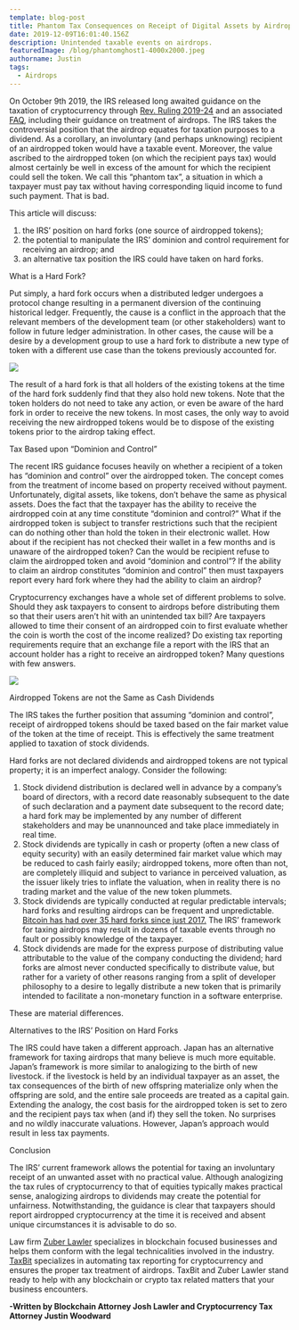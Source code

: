 ```yaml
---
template: blog-post
title: Phantom Tax Consequences on Receipt of Digital Assets by Airdrop
date: 2019-12-09T16:01:40.156Z
description: Unintended taxable events on airdrops.
featuredImage: /blog/phantomghost1-4000x2000.jpeg
authorname: Justin
tags:
  - Airdrops
---
```

On October 9th 2019, the IRS released long awaited guidance on the taxation of cryptocurrency through [Rev. Ruling 2019-24](https://www.irs.gov/pub/irs-drop/rr-19-24.pdf) and an associated [FAQ](https://www.irs.gov/individuals/international-taxpayers/frequently-asked-questions-on-virtual-currency-transactions), including their guidance on treatment of airdrops. The IRS takes the controversial position that the airdrop equates for  taxation purposes to a dividend.  As a corollary, an involuntary (and perhaps unknowing) recipient of an airdropped token would have a taxable event.  Moreover, the value ascribed to the airdropped token (on which the recipient pays tax) would almost certainly be well in excess of the amount for which the recipient could sell the token.  We call this “phantom tax”, a situation in which a taxpayer must pay tax without having corresponding liquid income to fund such payment.  That is bad.

This article will discuss: 

1. the IRS’ position on hard forks (one source of airdropped tokens); 
2. the potential to manipulate the IRS’ dominion and control requirement for receiving an airdrop; and 
3. an alternative tax position the IRS could have taken on hard forks.

What is a Hard Fork?

Put simply, a hard fork occurs when a distributed ledger undergoes a protocol change resulting in a permanent diversion of the continuing historical ledger.  Frequently, the cause is a conflict in the approach that the relevant members of the development team (or other stakeholders) want to follow in future ledger administration.  In other cases, the cause will be a desire by a development group to use a hard fork to distribute a new type of token with a different use case than the tokens previously accounted for.  

![](/blog/1-vco8o-yg0e_gojr44ez3ka.jpeg)

The result of a hard fork is that all holders of the existing tokens at the time of the hard fork suddenly find that they also hold new tokens.  Note that the token holders do not need to take any action, or even be aware of the hard fork in order to receive the new tokens.  In most cases, the only way to avoid receiving the new airdropped tokens would be to dispose of the existing tokens prior to the airdrop taking effect. 

Tax Based upon “Dominion and Control” 

The recent IRS guidance focuses heavily on whether a recipient of a token has “dominion and control” over the airdropped token. The concept comes from the treatment of income based on property received without payment.  Unfortunately, digital assets, like tokens, don’t behave the same as physical assets.   Does the fact that the taxpayer has the ability to receive the airdropped coin at any time constitute “dominion and control?”  What if the airdropped token is subject to transfer restrictions such that the recipient can do nothing other than hold the token in their electronic wallet.  How about if the recipient has not checked their wallet in a few months and is unaware of the airdropped token?  Can the would be recipient refuse to claim the airdropped token and avoid “dominion and control”?  If the ability to claim an airdrop constitutes “dominion and control” then must taxpayers report every hard fork where they had the ability to claim an airdrop?  

Cryptocurrency exchanges have a whole set of different problems to solve.  Should they ask taxpayers to consent to airdrops before distributing them so that their users aren’t hit with an unintended tax bill? Are taxpayers allowed to time their consent of an airdropped coin to first evaluate whether the coin is worth the cost of the income realized?  Do existing tax reporting requirements require that an exchange file a report with the IRS that an account holder has a right to receive an airdropped token?  Many questions with few answers.

![](/blog/1-ig0goz7ubbif7_lnmrjbvw.png)

Airdropped Tokens are not the Same as Cash Dividends

The IRS takes the further position that assuming “dominion and control”, receipt of airdropped tokens should be taxed based on the fair market value of the token at the time of receipt.  This is effectively the same treatment applied to taxation of stock dividends. 

Hard forks are not declared dividends and airdropped tokens are not typical property; it is an imperfect analogy. Consider the following:

1. Stock dividend distribution is declared well in advance by a company’s board of directors, with a record date reasonably subsequent to the date of such declaration and a payment date subsequent to the record date; a hard fork may be implemented by any number of different stakeholders and may be unannounced and take place immediately in real time.  
2. Stock dividends are typically in cash or property (often a new class of equity security) with an easily determined fair market value which may be reduced to cash fairly easily; airdropped tokens, more often than not, are completely illiquid and subject to variance in perceived valuation, as the issuer likely tries to inflate the valuation, when in reality there is no trading market and the value of the new token plummets.   
3. Stock dividends are typically conducted at regular predictable intervals; hard forks and resulting airdrops can be frequent and unpredictable. [Bitcoin has had over 35 hard forks since just 2017.](https://www.forks.net/list/Bitcoin/) The IRS’ framework for taxing airdrops may result in dozens of taxable events through no fault or possibly knowledge of the taxpayer. 
4. Stock dividends are made for the express purpose of distributing value attributable to the value of the company conducting the dividend; hard forks are almost never conducted specifically to distribute value, but rather for a variety of other reasons ranging from a split of developer philosophy to a desire to legally distribute a new token that is primarily intended to facilitate a non-monetary function in a software enterprise.

These are material differences.  

Alternatives to the IRS’ Position on Hard Forks

The IRS could have taken a different approach.  Japan has an alternative framework for taxing airdrops that many believe is much more equitable. Japan’s framework is more similar to analogizing to the birth of new livestock.  if the livestock is held by an individual taxpayer as an asset, the tax consequences of the birth of new offspring materialize only when the offspring are sold, and the entire sale proceeds are treated as a capital gain. Extending the analogy, the cost basis for the airdropped token is set to zero and the recipient pays tax when (and if) they sell the token. No surprises and no wildly inaccurate valuations.  However, Japan’s approach would result in less tax payments.  

Conclusion

The IRS’ current framework allows the potential for taxing an involuntary receipt of an unwanted asset with no practical value. Although analogizing the tax rules of cryptocurrency to that of equities typically makes practical sense, analogizing airdrops to dividends may create the potential for unfairness. Notwithstanding, the guidance is clear that taxpayers should report airdropped cryptocurrency at the time it is received and absent unique circumstances it is advisable to do so.

Law firm [Zuber Lawler](https://zuberlawler.com/) specializes in blockchain focused businesses and helps them conform with the legal technicalities involved in the industry. [TaxBit](taxbit.com) specializes in automating tax reporting for cryptocurrency and ensures the proper tax treatment of airdrops. TaxBit and Zuber Lawler stand ready to help with any blockchain or crypto tax related matters that your business encounters.

**\-Written by Blockchain Attorney Josh Lawler and Cryptocurrency Tax Attorney Justin Woodward**

